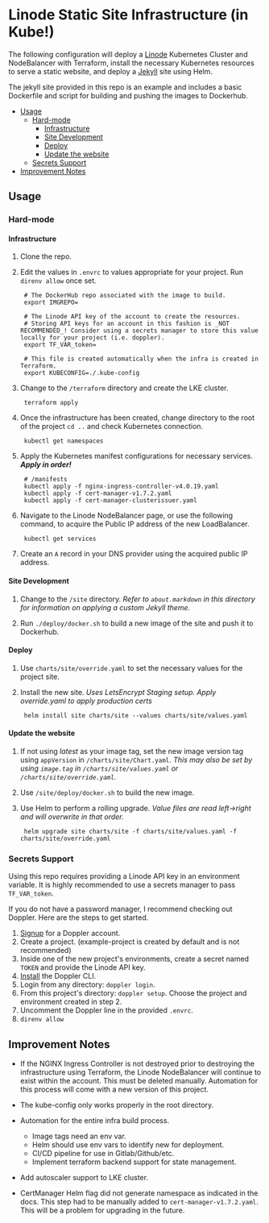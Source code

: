 Linode Static Site Infrastructure (in Kube!)<!-- omit in toc -->
===============

The following configuration will deploy a [Linode](https://linode.com) Kubernetes Cluster and NodeBalancer with Terraform, install the necessary Kubernetes resources to serve a static website, and deploy a [Jekyll](https://jekyllrb.com/) site using Helm.

The jekyll site provided in this repo is an example and includes a basic Dockerfile and script for building and pushing the images to Dockerhub.

- [Usage](#usage)
  - [Hard-mode](#hard-mode)
    - [Infrastructure](#infrastructure)
    - [Site Development](#site-development)
    - [Deploy](#deploy)
    - [Update the website](#update-the-website)
  - [Secrets Support](#secrets-support)
- [Improvement Notes](#improvement-notes)

## Usage

### Hard-mode

#### Infrastructure

1. Clone the repo.

2. Edit the values in `.envrc` to values appropriate for your project. Run `direnv allow` once set.

        # The DockerHub repo associated with the image to build.
        export IMGREPO=

        # The Linode API key of the account to create the resources.
        # Storing API keys for an account in this fashion is _NOT RECOMMENDED_! Consider using a secrets manager to store this value locally for your project (i.e. doppler).
        export TF_VAR_token=

        # This file is created automatically when the infra is created in Terraform.
        export KUBECONFIG=./.kube-config

3. Change to the `/terraform` directory and create the LKE cluster.

        terraform apply

4. Once the infrastructure has been created, change directory to the root of the project `cd ..` and check Kubernetes connection.

        kubectl get namespaces

5. Apply the Kubernetes manifest configurations for necessary services. **_Apply in order!_**

        # /manifests
        kubectl apply -f nginx-ingress-controller-v4.0.19.yaml
        kubectl apply -f cert-manager-v1.7.2.yaml
        kubectl apply -f cert-manager-clusterissuer.yaml

6. Navigate to the Linode NodeBalancer page, or use the following command, to acquire the Public IP address of the new LoadBalancer.

        kubectl get services

7. Create an `A` record in your DNS provider using the acquired public IP address.

#### Site Development

1. Change to the `/site` directory. _Refer to `about.markdown` in this directory for information on applying a custom Jekyll theme._

2. Run `./deploy/docker.sh` to build a new image of the site and push it to Dockerhub.

#### Deploy

1. Use `charts/site/override.yaml` to set the necessary values for the project site.

2. Install the new site. _Uses LetsEncrypt Staging setup. Apply override.yaml to apply production certs_

        helm install site charts/site --values charts/site/values.yaml 

#### Update the website

1. If not using _latest_ as your image tag, set the new image version tag using `appVersion` in `/charts/site/Chart.yaml`. _This may also be set by using `image.tag` in `/charts/site/values.yaml` or `/charts/site/override.yaml`._

2. Use `/site/deploy/docker.sh` to build the new image.

3. Use Helm to perform a rolling upgrade. _Value files are read left->right and will overwrite in that order._

        helm upgrade site charts/site -f charts/site/values.yaml -f charts/site/override.yaml


### Secrets Support

Using this repo requires providing a Linode API key in an environment variable. It is highly recommended to use a secrets manager to pass `TF_VAR_token`.

If you do not have a password manager, I recommend checking out Doppler. Here are the steps to get started.

1. [Signup](https://dashboard.doppler.com/register) for a Doppler account.
2. Create a project. (example-project is created by default and is not recommended)
3. Inside one of the new project's environments, create a secret named `TOKEN` and provide the Linode API key.
4. [Install](https://docs.doppler.com/docs/install-cli) the Doppler CLI.
5. Login from any directory: `doppler login`.
6. From this project's directory: `doppler setup`. Choose the project and environment created in step 2.
7. Uncomment the Doppler line in the provided `.envrc`.
8. `direnv allow`

## Improvement Notes

- If the NGINX Ingress Controller is not destroyed prior to destroying the infrastructure using Terraform, the Linode NodeBalancer will continue to exist within the account. This must be deleted manually. Automation for this process will come with a new version of this project.

- The kube-config only works properly in the root directory.

- Automation for the entire infra build process.
    - Image tags need an env var.
    - Helm should use env vars to identify new for deployment.
    - CI/CD pipeline for use in Gitlab/Github/etc.
    - Implement terraform backend support for state management.

- Add autoscaler support to LKE cluster.

- CertManager Helm flag did not generate namespace as indicated in the docs. This step had to be manually added to `cert-manager-v1.7.2.yaml`. This will be a problem for upgrading in the future.